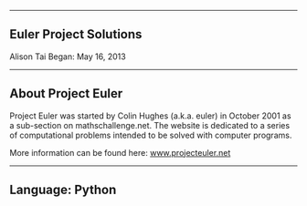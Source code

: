 ------------------------------
Euler Project Solutions
------------------------------
Alison Tai
Began: May 16, 2013

------------------------------
About Project Euler
------------------------------
Project Euler was started by Colin Hughes (a.k.a. euler) in October 2001 as a
sub-section on mathschallenge.net. The website is dedicated to a series of 
computational problems intended to be solved with computer programs.

More information can be found here: www.projecteuler.net

------------------------------
Language: Python
------------------------------
